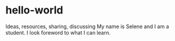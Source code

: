 # hello-world
Ideas, resources, sharing, discussing
My name is Selene and I am a student. I look foreword to what I can learn.
